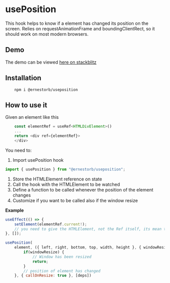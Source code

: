# usePosition

This hook helps to know if a element has changed its position on the screen. Relies on requestAnimationFrame and boundingClientRect, so it should work on most modern browsers.

## Demo

The demo can be viewed [here on stackblitz](https://stackblitz.com/edit/react-ts-ouyepc?devToolsHeight=33&file=App.tsx)

## Installation

```
    npm i @ernestorb/useposition
```

## How to use it

Given an element like this

```javascript
    const elementRef = useRef<HTMLDivElement>()
    ...
    return <div ref={elementRef}>
    </div>
```

You need to:

1. Import usePosition hook

```javascript
import { usePosition } from "@ernestorb/useposition";
```

1. Store the HTMLElement reference on state
2. Call the hook with the HTMLElement to be watched
3. Define a function to be called whenever the position of the element changes
4. Customize if you want to be called also if the window resize

**Example**

```javascript
useEffect(() => {
    setElement(elementRef.current!);
    // you need to give the HTMLElement, not the Ref itself, its mean to be this way for the rendering
}, []);

usePosition(
    element, ({ left, right, bottom, top, width, height }, { windowResize }) => {
        if(windowResize) {
            // Window has been resized
            return;
        }
        // position of element has changed
    }, { callOnResize: true }, [deps])
```
